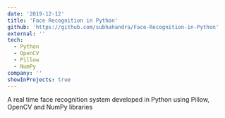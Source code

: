 ```yaml
---
date: '2019-12-12'
title: 'Face Recognition in Python'
github: 'https://github.com/subhahandra/Face-Recognition-in-Python'
external: ''
tech:
  - Python
  - OpenCV
  - Pillow
  - NumPy
company: ''
showInProjects: true
---
```


A real time face recognition system developed in Python using Pillow, OpenCV and NumPy libraries

